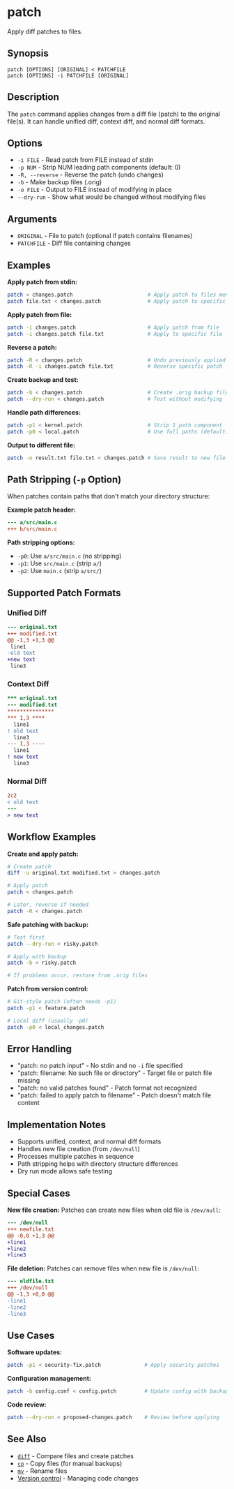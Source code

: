 # patch

Apply diff patches to files.

## Synopsis

```
patch [OPTIONS] [ORIGINAL] < PATCHFILE
patch [OPTIONS] -i PATCHFILE [ORIGINAL]
```

## Description

The `patch` command applies changes from a diff file (patch) to the original file(s). It can handle unified diff, context diff, and normal diff formats.

## Options

- `-i FILE` - Read patch from FILE instead of stdin
- `-p NUM` - Strip NUM leading path components (default: 0)
- `-R, --reverse` - Reverse the patch (undo changes)
- `-b` - Make backup files (.orig)
- `-o FILE` - Output to FILE instead of modifying in place
- `--dry-run` - Show what would be changed without modifying files

## Arguments

- `ORIGINAL` - File to patch (optional if patch contains filenames)
- `PATCHFILE` - Diff file containing changes

## Examples

**Apply patch from stdin:**
```bash
patch < changes.patch                        # Apply patch to files mentioned in patch
patch file.txt < changes.patch               # Apply patch to specific file
```

**Apply patch from file:**
```bash
patch -i changes.patch                       # Apply patch from file
patch -i changes.patch file.txt              # Apply to specific file
```

**Reverse a patch:**
```bash
patch -R < changes.patch                     # Undo previously applied patch
patch -R -i changes.patch file.txt           # Reverse specific patch
```

**Create backup and test:**
```bash
patch -b < changes.patch                     # Create .orig backup files
patch --dry-run < changes.patch              # Test without modifying
```

**Handle path differences:**
```bash
patch -p1 < kernel.patch                     # Strip 1 path component
patch -p0 < local.patch                      # Use full paths (default)
```

**Output to different file:**
```bash
patch -o result.txt file.txt < changes.patch # Save result to new file
```

## Path Stripping (`-p` Option)

When patches contain paths that don't match your directory structure:

**Example patch header:**
```diff
--- a/src/main.c
+++ b/src/main.c
```

**Path stripping options:**
- `-p0`: Use `a/src/main.c` (no stripping)
- `-p1`: Use `src/main.c` (strip `a/`)
- `-p2`: Use `main.c` (strip `a/src/`)

## Supported Patch Formats

### Unified Diff
```diff
--- original.txt
+++ modified.txt
@@ -1,3 +1,3 @@
 line1
-old text
+new text
 line3
```

### Context Diff  
```diff
*** original.txt
--- modified.txt
***************
*** 1,3 ****
  line1
! old text
  line3
--- 1,3 ----
  line1
! new text
  line3
```

### Normal Diff
```diff
2c2
< old text
---
> new text
```

## Workflow Examples

**Create and apply patch:**
```bash
# Create patch
diff -u original.txt modified.txt > changes.patch

# Apply patch
patch < changes.patch

# Later, reverse if needed
patch -R < changes.patch
```

**Safe patching with backup:**
```bash
# Test first
patch --dry-run < risky.patch

# Apply with backup
patch -b < risky.patch

# If problems occur, restore from .orig files
```

**Patch from version control:**
```bash
# Git-style patch (often needs -p1)
patch -p1 < feature.patch

# Local diff (usually -p0)  
patch -p0 < local_changes.patch
```

## Error Handling

- "patch: no patch input" - No stdin and no `-i` file specified
- "patch: filename: No such file or directory" - Target file or patch file missing  
- "patch: no valid patches found" - Patch format not recognized
- "patch: failed to apply patch to filename" - Patch doesn't match file content

## Implementation Notes

- Supports unified, context, and normal diff formats
- Handles new file creation (from `/dev/null`)
- Processes multiple patches in sequence
- Path stripping helps with directory structure differences
- Dry run mode allows safe testing

## Special Cases

**New file creation:**
Patches can create new files when old file is `/dev/null`:
```diff
--- /dev/null
+++ newfile.txt
@@ -0,0 +1,3 @@
+line1
+line2  
+line3
```

**File deletion:**
Patches can remove files when new file is `/dev/null`:
```diff
--- oldfile.txt
+++ /dev/null
@@ -1,3 +0,0 @@
-line1
-line2
-line3
```

## Use Cases

**Software updates:**
```bash
patch -p1 < security-fix.patch              # Apply security patches
```

**Configuration management:**
```bash
patch -b config.conf < config.patch         # Update config with backup
```

**Code review:**
```bash
patch --dry-run < proposed-changes.patch    # Review before applying
```

## See Also

- [`diff`](diff.md) - Compare files and create patches
- [`cp`](../filesystem/cp.md) - Copy files (for manual backups)
- [`mv`](../filesystem/mv.md) - Rename files
- [Version control](../../README.md#version-control) - Managing code changes
